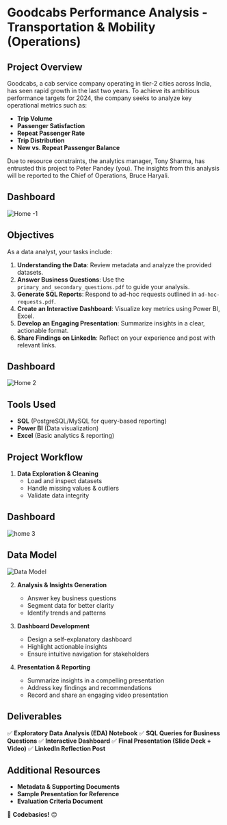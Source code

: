 # **Goodcabs Performance Analysis - Transportation & Mobility (Operations)**

## **Project Overview**
Goodcabs, a cab service company operating in tier-2 cities across India, has seen rapid growth in the last two years. To achieve its ambitious performance targets for 2024, the company seeks to analyze key operational metrics such as:

- **Trip Volume**
- **Passenger Satisfaction**
- **Repeat Passenger Rate**
- **Trip Distribution**
- **New vs. Repeat Passenger Balance**

Due to resource constraints, the analytics manager, Tony Sharma, has entrusted this project to Peter Pandey (you). The insights from this analysis will be reported to the Chief of Operations, Bruce Haryali.



## **Dashboard**
![Home -1](https://github.com/user-attachments/assets/9cf4f9af-15cd-4fcb-a335-0fd4f03be41f)

## **Objectives**
As a data analyst, your tasks include:
1. **Understanding the Data**: Review metadata and analyze the provided datasets.
2. **Answer Business Questions**: Use the `primary_and_secondary_questions.pdf` to guide your analysis.
3. **Generate SQL Reports**: Respond to ad-hoc requests outlined in `ad-hoc-requests.pdf`.
4. **Create an Interactive Dashboard**: Visualize key metrics using Power BI, Excel.
5. **Develop an Engaging Presentation**: Summarize insights in a clear, actionable format.
6. **Share Findings on LinkedIn**: Reflect on your experience and post with relevant links.

## **Dashboard**
![Home 2](https://github.com/user-attachments/assets/a706f010-cfc1-4893-b74a-e47f4ab3bf2a)

## **Tools Used**
- **SQL** (PostgreSQL/MySQL for query-based reporting)
- **Power BI** (Data visualization)
- **Excel** (Basic analytics & reporting)
  
## **Project Workflow**
1. **Data Exploration & Cleaning**
   - Load and inspect datasets
   - Handle missing values & outliers
   - Validate data integrity

## **Dashboard**

![home 3](https://github.com/user-attachments/assets/fcfa227d-e48b-48e8-acad-c5bf46028552)



## **Data Model**

![Data Model](https://github.com/user-attachments/assets/d6c990ff-e45f-480b-b647-b17da49ab35b)


2. **Analysis & Insights Generation**
   - Answer key business questions
   - Segment data for better clarity
   - Identify trends and patterns

3. **Dashboard Development**
   - Design a self-explanatory dashboard
   - Highlight actionable insights
   - Ensure intuitive navigation for stakeholders

4. **Presentation & Reporting**
   - Summarize insights in a compelling presentation
   - Address key findings and recommendations
   - Record and share an engaging video presentation

## **Deliverables**
✅ **Exploratory Data Analysis (EDA) Notebook**
✅ **SQL Queries for Business Questions**
✅ **Interactive Dashboard**
✅ **Final Presentation (Slide Deck + Video)**
✅ **LinkedIn Reflection Post**


## **Additional Resources**
- **Metadata & Supporting Documents**
- **Sample Presentation for Reference**
- **Evaluation Criteria Document**

🚀 **Codebasics!** 😊

